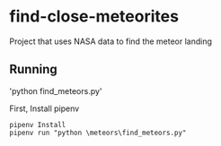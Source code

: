 # find-close-meteorites
Project that uses NASA data to find the meteor landing

## Running

'python find_meteors.py'

First, Install pipenv

```
pipenv Install
pipenv run "python \meteors\find_meteors.py"
```

